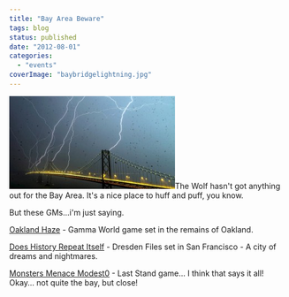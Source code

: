```yaml
---
title: "Bay Area Beware"
tags: blog
status: published
date: "2012-08-01"
categories: 
  - "events"
coverImage: "baybridgelightning.jpg"
---
```


[![](/images/baybridgelightning-300x168.jpg "baybridgelightning")](http://www.bigbadcon.com/wp-content/uploads/2012/07/baybridgelightning.jpg)The Wolf hasn't got anything out for the Bay Area. It's a nice place to huff and puff, you know.

But these GMs...i'm just saying.

[Oakland Haze](http://www.bigbadcon.com/events/oakland-haze/ "Oakland Haze") - Gamma World game set in the remains of Oakland.

[Does History Repeat Itself](http://www.bigbadcon.com/events/does-history-repeat-itself/ "Does History Repeat Itself?") - Dresden Files set in San Francisco - A city of dreams and nightmares.

[Monsters Menace Modest0](http://www.bigbadcon.com/events/monsters-menace-modesto/ "Monsters Menace Modesto") - Last Stand game... I think that says it all! Okay... not quite the bay, but close!
